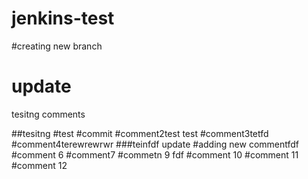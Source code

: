 # jenkins-test
#creating new branch
# update
tesitng comments

##tesitng
#test
#commit
#comment2test
test
#comment3tetfd
#comment4terewrewrwr
###teinfdf
update
#adding new commentfdf
#comment 6
#comment7
#commetn 9
fdf
#comment 10
#comment 11
#comment 12
